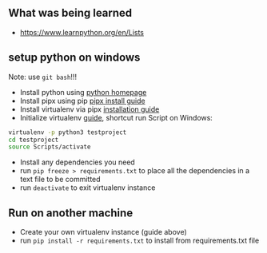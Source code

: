 ## What was being learned
- https://www.learnpython.org/en/Lists  

## setup python on windows
Note: use `git bash`!!!  
- Install python using [python homepage](https://www.python.org/downloads/)
- Install pipx using pip [pipx install guide](https://pypi.org/project/pipx)
- Install virtualenv via pipx [installation guide](https://virtualenv.pypa.io/en/latest/installation.html)
- Initialize virtualenv [guide](https://pythonbasics.org/virtualenv/), shortcut run Script on Windows: 
```bash
virtualenv -p python3 testproject
cd testproject
source Scripts/activate
```
- Install any dependencies you need
- run `pip freeze > requirements.txt` to place all the dependencies in a text file to be committed
- run `deactivate` to exit virtualenv instance

## Run on another machine
- Create your own virtualenv instance (guide above)
- run `pip install -r requirements.txt` to install from requirements.txt file